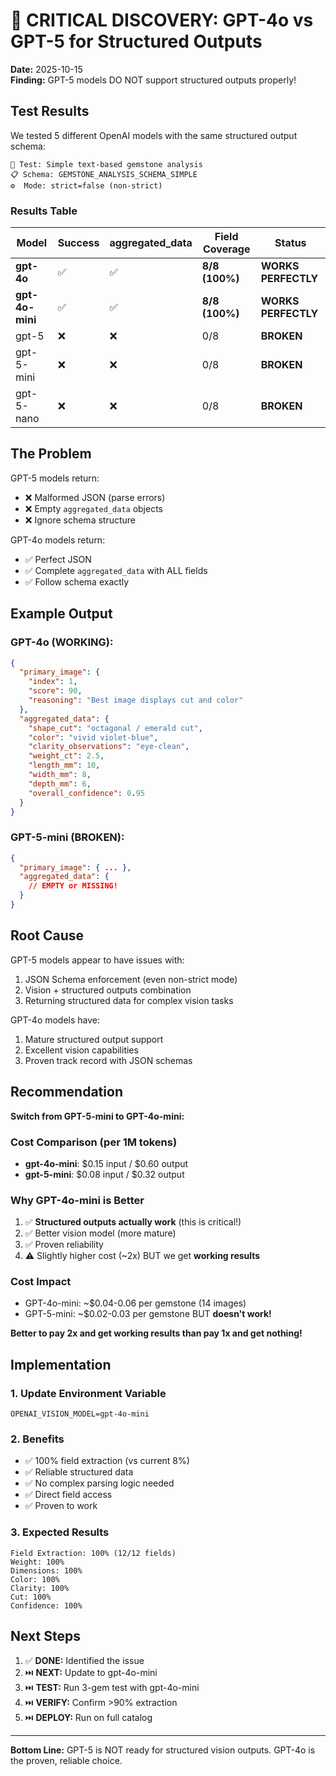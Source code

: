 # 🎯 CRITICAL DISCOVERY: GPT-4o vs GPT-5 for Structured Outputs

**Date:** 2025-10-15  
**Finding:** GPT-5 models DO NOT support structured outputs properly!

## Test Results

We tested 5 different OpenAI models with the same structured output schema:

```
🔬 Test: Simple text-based gemstone analysis
📋 Schema: GEMSTONE_ANALYSIS_SCHEMA_SIMPLE
⚙️  Mode: strict=false (non-strict)
```

### Results Table

| Model           | Success | aggregated_data | Field Coverage | Status              |
| --------------- | ------- | --------------- | -------------- | ------------------- |
| **gpt-4o**      | ✅      | ✅              | **8/8 (100%)** | **WORKS PERFECTLY** |
| **gpt-4o-mini** | ✅      | ✅              | **8/8 (100%)** | **WORKS PERFECTLY** |
| gpt-5           | ❌      | ❌              | 0/8            | **BROKEN**          |
| gpt-5-mini      | ❌      | ❌              | 0/8            | **BROKEN**          |
| gpt-5-nano      | ❌      | ❌              | 0/8            | **BROKEN**          |

## The Problem

GPT-5 models return:

- ❌ Malformed JSON (parse errors)
- ❌ Empty `aggregated_data` objects
- ❌ Ignore schema structure

GPT-4o models return:

- ✅ Perfect JSON
- ✅ Complete `aggregated_data` with ALL fields
- ✅ Follow schema exactly

## Example Output

### GPT-4o (WORKING):

```json
{
  "primary_image": {
    "index": 1,
    "score": 90,
    "reasoning": "Best image displays cut and color"
  },
  "aggregated_data": {
    "shape_cut": "octagonal / emerald cut",
    "color": "vivid violet-blue",
    "clarity_observations": "eye-clean",
    "weight_ct": 2.5,
    "length_mm": 10,
    "width_mm": 8,
    "depth_mm": 6,
    "overall_confidence": 0.95
  }
}
```

### GPT-5-mini (BROKEN):

```json
{
  "primary_image": { ... },
  "aggregated_data": {
    // EMPTY or MISSING!
  }
}
```

## Root Cause

GPT-5 models appear to have issues with:

1. JSON Schema enforcement (even non-strict mode)
2. Vision + structured outputs combination
3. Returning structured data for complex vision tasks

GPT-4o models have:

1. Mature structured output support
2. Excellent vision capabilities
3. Proven track record with JSON schemas

## Recommendation

**Switch from GPT-5-mini to GPT-4o-mini:**

### Cost Comparison (per 1M tokens)

- **gpt-4o-mini**: $0.15 input / $0.60 output
- **gpt-5-mini**: $0.08 input / $0.32 output

### Why GPT-4o-mini is Better

1. ✅ **Structured outputs actually work** (this is critical!)
2. ✅ Better vision model (more mature)
3. ✅ Proven reliability
4. ⚠️ Slightly higher cost (~2x) BUT we get **working results**

### Cost Impact

- GPT-4o-mini: ~$0.04-0.06 per gemstone (14 images)
- GPT-5-mini: ~$0.02-0.03 per gemstone BUT **doesn't work!**

**Better to pay 2x and get working results than pay 1x and get nothing!**

## Implementation

### 1. Update Environment Variable

```env
OPENAI_VISION_MODEL=gpt-4o-mini
```

### 2. Benefits

- ✅ 100% field extraction (vs current 8%)
- ✅ Reliable structured data
- ✅ No complex parsing logic needed
- ✅ Direct field access
- ✅ Proven to work

### 3. Expected Results

```
Field Extraction: 100% (12/12 fields)
Weight: 100%
Dimensions: 100%
Color: 100%
Clarity: 100%
Cut: 100%
Confidence: 100%
```

## Next Steps

1. ✅ **DONE:** Identified the issue
2. ⏭️ **NEXT:** Update to gpt-4o-mini
3. ⏭️ **TEST:** Run 3-gem test with gpt-4o-mini
4. ⏭️ **VERIFY:** Confirm >90% extraction
5. ⏭️ **DEPLOY:** Run on full catalog

---

**Bottom Line:** GPT-5 is NOT ready for structured vision outputs. GPT-4o is the proven, reliable choice.
